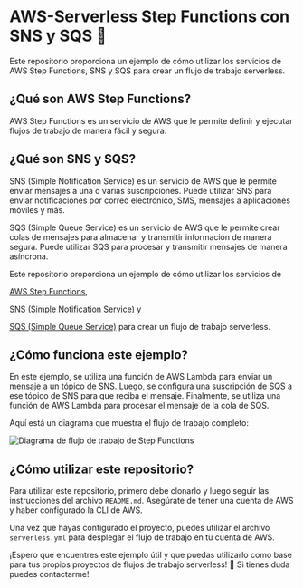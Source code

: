 # AWS-Serverless Step Functions con SNS y SQS  🚀

Este repositorio proporciona un ejemplo de cómo utilizar los servicios de AWS Step Functions, SNS y SQS para crear un flujo de trabajo serverless.

## ¿Qué son AWS Step Functions?

AWS Step Functions es un servicio de AWS que le permite definir y ejecutar flujos de trabajo de manera fácil y segura.

## ¿Qué son SNS y SQS?

SNS (Simple Notification Service) es un servicio de AWS que le permite enviar mensajes a una o varias suscripciones. Puede utilizar SNS para enviar notificaciones por correo electrónico, SMS, mensajes a aplicaciones móviles y más.

SQS (Simple Queue Service) es un servicio de AWS que le permite crear colas de mensajes para almacenar y transmitir información de manera segura. Puede utilizar SQS para procesar y transmitir mensajes de manera asíncrona.

Este repositorio proporciona un ejemplo de cómo utilizar los servicios de 

[AWS Step Functions](https://aws.amazon.com/es/step-functions/), 

[SNS (Simple Notification Service)](https://aws.amazon.com/es/sns/) y

[SQS (Simple Queue Service)](https://aws.amazon.com/es/sqs/) para crear un flujo de trabajo serverless.

## ¿Cómo funciona este ejemplo?

En este ejemplo, se utiliza una función de AWS Lambda para enviar un mensaje a un tópico de SNS. Luego, se configura una suscripción de SQS a ese tópico de SNS para que reciba el mensaje. Finalmente, se utiliza una función de AWS Lambda para procesar el mensaje de la cola de SQS.

Aquí está un diagrama que muestra el flujo de trabajo completo:

![Diagrama de flujo de trabajo de Step Functions](https://firebasestorage.googleapis.com/v0/b/pruebaimagen-b71c9.appspot.com/o/stepfunctions_graph.png?alt=media&token=62832d6d-ca20-48ca-ae7a-f6547b5de00f)

## ¿Cómo utilizar este repositorio?

Para utilizar este repositorio, primero debe clonarlo y luego seguir las instrucciones del archivo `README.md`. Asegúrate de tener una cuenta de AWS y haber configurado la CLI de AWS.

Una vez que hayas configurado el proyecto, puedes utilizar el archivo `serverless.yml` para desplegar el flujo de trabajo en tu cuenta de AWS.

¡Espero que encuentres este ejemplo útil y que puedas utilizarlo como base para tus propios proyectos de flujos de trabajo serverless! 💪
Si tienes duda puedes contactarme!
